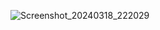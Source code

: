 

![Screenshot_20240318_222029](https://github.com/mk642/Android-week/assets/53805997/016a2f08-28b2-421d-ba91-9a8e86b5f752)
